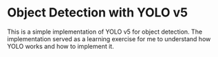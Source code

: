# Object Detection with YOLO v5

This is a simple implementation of YOLO v5 for object detection. The implementation served as a learning exercise for me to understand how YOLO works and how to implement it.